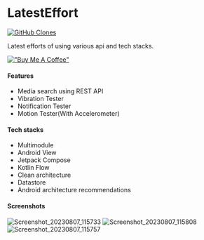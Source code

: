 # LatestEffort

<a href='https://github.com/MShawon/github-clone-count-badge'><img alt='GitHub Clones' src='https://img.shields.io/badge/dynamic/json?color=success&label=Clone&query=count&url=https://gist.githubusercontent.com/victory316/b14a2a327cafd0a4d6d4ea26f555e8e9/raw/clone.json&logo=github'></a>

Latest efforts of using various api and tech stacks.
  
[!["Buy Me A Coffee"](https://www.buymeacoffee.com/assets/img/custom_images/orange_img.png)](https://www.buymeacoffee.com/csh153)

#### Features
- Media search using REST API
- Vibration Tester
- Notification Tester
- Motion Tester(With Accelerometer)


#### Tech stacks

- Multimodule
- Android View
- Jetpack Compose
- Kotlin Flow
- Clean architecture
- Datastore
- Android architecture recommendations

#### Screenshots

![Screenshot_20230807_115733](https://github.com/victory316/LatestEffort/assets/17717580/6f6d6d82-6a3b-45e1-97f5-06536a0cf624)
![Screenshot_20230807_115808](https://github.com/victory316/LatestEffort/assets/17717580/73cc5a21-579f-47cb-aaac-cd6aadffd24e)
![Screenshot_20230807_115757](https://github.com/victory316/LatestEffort/assets/17717580/f2af6438-f61c-4dfa-9927-ba0f94a8754e)
